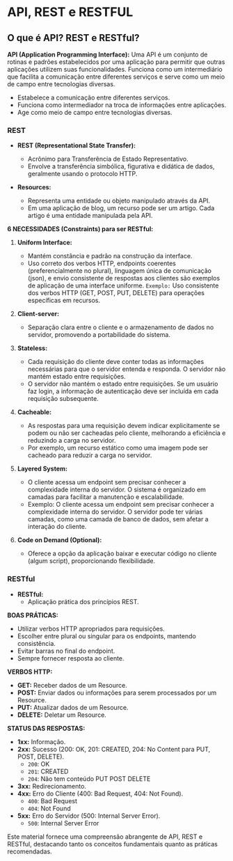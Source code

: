 # API, REST e RESTFUL

## O que é API? REST e RESTful?

**API (Application Programming Interface):**
Uma API é um conjunto de rotinas e padrões estabelecidos por uma aplicação para permitir que outras aplicações utilizem suas funcionalidades. Funciona como um intermediário que facilita a comunicação entre diferentes serviços e serve como um meio de campo entre tecnologias diversas.

- Estabelece a comunicação entre diferentes serviços.
- Funciona como intermediador na troca de informações entre aplicações.
- Age como meio de campo entre tecnologias diversas.

### REST

- **REST (Representational State Transfer):**
  - Acrônimo para Transferência de Estado Representativo.
  - Envolve a transferência simbólica, figurativa e didática de dados, geralmente usando o protocolo HTTP.

- **Resources:**
  - Representa uma entidade ou objeto manipulado através da API.
  - Em uma aplicação de blog, um recurso pode ser um artigo. Cada artigo é uma entidade manipulada pela API.

**6 NECESSIDADES (Constraints) para ser RESTful:**

1. **Uniform Interface:**
   - Mantém constância e padrão na construção da interface.
   - Uso correto dos verbos HTTP, endpoints coerentes (preferencialmente no plural), linguagem única de comunicação (json), e envio consistente de respostas aos clientes são exemplos de aplicação de uma interface uniforme.
`Exemplo:` Uso consistente dos verbos HTTP (GET, POST, PUT, DELETE) para operações específicas em recursos.

2. **Client-server:**
   - Separação clara entre o cliente e o armazenamento de dados no servidor, promovendo a portabilidade do sistema.

3. **Stateless:**
   - Cada requisição do cliente deve conter todas as informações necessárias para que o servidor entenda e responda. O servidor não mantém estado entre requisições.
   - O servidor não mantém o estado entre requisições. Se um usuário faz login, a informação de autenticação deve ser incluída em cada requisição subsequente.

4. **Cacheable:**
   - As respostas para uma requisição devem indicar explicitamente se podem ou não ser cacheadas pelo cliente, melhorando a eficiência e reduzindo a carga no servidor.
   - Por exemplo, um recurso estático como uma imagem pode ser cacheado para reduzir a carga no servidor.

5. **Layered System:**
   - O cliente acessa um endpoint sem precisar conhecer a complexidade interna do servidor. O sistema é organizado em camadas para facilitar a manutenção e escalabilidade.
   - Exemplo: O cliente acessa um endpoint sem precisar conhecer a complexidade interna do servidor. O servidor pode ter várias camadas, como uma camada de banco de dados, sem afetar a interação do cliente.

6. **Code on Demand (Optional):**
   - Oferece a opção da aplicação baixar e executar código no cliente (algum script), proporcionando flexibilidade.

### RESTful

- **RESTful:**
  - Aplicação prática dos princípios REST.

**BOAS PRÁTICAS:**
- Utilizar verbos HTTP apropriados para requisições.
- Escolher entre plural ou singular para os endpoints, mantendo consistência.
- Evitar barras no final do endpoint.
- Sempre fornecer resposta ao cliente.

**VERBOS HTTP:**
- **GET:** Receber dados de um Resource.
- **POST:** Enviar dados ou informações para serem processados por um Resource.
- **PUT:** Atualizar dados de um Resource.
- **DELETE:** Deletar um Resource.

**STATUS DAS RESPOSTAS:**
- **1xx:** Informação.
- **2xx:** Sucesso (200: OK, 201: CREATED, 204: No Content para PUT, POST, DELETE).
  - `200`: OK
  - `201`: CREATED
  - `204`: Não tem conteúdo PUT POST DELETE
- **3xx:** Redirecionamento.
- **4xx:** Erro do Cliente (400: Bad Request, 404: Not Found).
  - `400`: Bad Request
  - `404`: Not Found
- **5xx:** Erro do Servidor (500: Internal Server Error).
  - `500`: Internal Server Error 

Este material fornece uma compreensão abrangente de API, REST e RESTful, destacando tanto os conceitos fundamentais quanto as práticas recomendadas.
